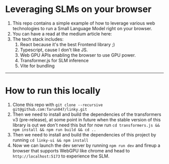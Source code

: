 # Leveraging SLMs on your browser

1. This repo contains a simple example of how to leverage various web technologies to run a Small Language Model right on your browser.
2. You can have a read at the medium article here: 
2. The tech stack includes:
   1. React because it's the best Frontend library ;)
   2. Typescript, cause I don't like JS.
   3. Web GPU APIs enabling the browser to use GPU power.
   4. Transformer.js for SLM inference
   5. Vite for bundling

---
# How to run this locally

1. Clone this repo with `git clone --recursive git@github.com:Tarun047/linky.git`
2. Then we need to install and build the dependencies of the transformers v3 (pre-release), at some point in future when the stable version of this library is out we don't need  this but for now run `cd transformers.js && npm install && npm run build && cd ..`
3. Then we need to install and build the dependencies of this project by running `cd linky-ui && npm install`
4. Now we can launch the dev server by running `npm run dev` and fireup a browser that supports WebGPU like chrome and head to `http://localhost:5173` to experience the SLM.
